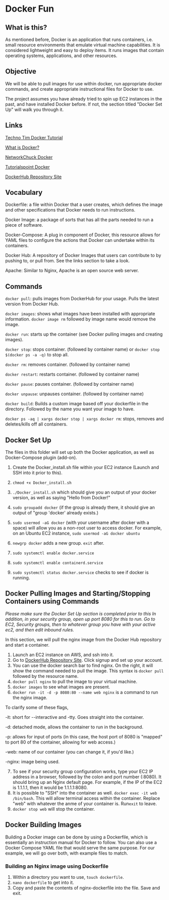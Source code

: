 # Docker Fun
## What is this?
As mentioned before, Docker is an application that runs containers, i.e. small resource environments that emulate virtual machine capabilities. It is considered lightweight and easy to deploy items. It runs images that contain operating systems, applications, and other resources.


## Objective
We will be able to pull images for use within docker, run appropriate docker commands, and create appropriate instructional files for Docker to use.

The project assumes you have already tried to spin up EC2 instances in the past, and have installed Docker before. If not, the section titled "Docker Set Up" will walk you through it.

## Links
[Techno Tim Docker Tutorial](https://www.youtube.com/watch?v=SnSH8Ht3MIc)

[What is Docker?](https://www.geeksforgeeks.org/introduction-to-docker/)

[NetworkChuck Docker](https://www.youtube.com/watch?v=eGz9DS-aIeY&t=255s)

[Tutorialspoint Docker](https://www.tutorialspoint.com/docker/index.htm)

[DockerHub Repository Site](https://hub.docker.com/)

## Vocabulary

Dockerfile: a file within Docker that a user creates, which defines the image and other specifications that Docker needs to run instructions.

Docker Image: a package of sorts that has all the parts needed to run a piece of software.

Docker-Compose: A plug in component of Docker, this resource allows for YAML files to configure the actions that Docker can undertake within its containers.

Docker Hub: A repository of Docker Images that users can contribute to by pushing to, or pull from. See the links section to take a look.

Apache: Similar to Nginx, Apache is an open source web server.

## Commands

```docker pull```: pulls images from DockerHub for your usage. Pulls the latest version from Docker Hub.

```docker images```: shows what images have been installed with appropriate information. ```docker image rm``` followed by image name would remove the image.

```docker run```: starts up the container (see Docker pulling images and creating images).

```docker stop```: stops container. (followed by container name) or ```docker stop $(docker ps -a -q)``` to stop all.

```docker rm```: removes container. (followed by container name)

```docker restart```: restarts container. (followed by container name)

```docker pause```: pauses container. (followed by container name)

```docker unpause```: unpauses container. (followed by container name)

```docker build```: Builds a custom image based off your dockerfile in the directory. Followed by the name you want your image to have.

```docker ps -aq | xargs docker stop | xargs docker rm```: stops, removes and deletes/kills off all containers.

## Docker Set Up
 The files in this folder will set up both the Docker application, as well as Docker-Compose plugin (add-on). 

1. Create the Docker_install.sh file within your EC2 instance (Launch and SSH into it prior to this).
2. ```chmod +x Docker_install.sh```
3. ```./Docker_install.sh``` which should give you an output of your docker version, as well as saying "Hello from Docker!"
4. ```sudo groupadd docker``` (if the group is already there, it should give an output of "group 'docker' already exists.)
5. ```sudo usermod -aG docker``` (with your username after docker with a space) will allow you as a non-root user to access docker. For example, on an Ubuntu EC2 instance, ```sudo usermod -aG docker ubuntu```
6. ```newgrp docker``` adds a new group. ```exit``` after.

7. ```sudo systemctl enable docker.service```
8. ```sudo systemctl enable containerd.service```
9. ```sudo systemctl status docker.service``` checks to see if docker is running.

## Docker Pulling Images and Starting/Stopping Containers using Commands
_Please make sure the Docker Set Up section is completed prior to this In addition, in your security group, open up port 8080 for this to run. Go to EC2, Security groups, then to whatever group you have with your active ec2, and then edit inbound rules._

In this section, we will pull the nginx image from the Docker Hub repository and start a container.

1. Launch an EC2 instance on AWS, and ssh into it.
2. Go to [DockerHub Repository Site](https://hub.docker.com/). Click signup and set up your account.
3. You can use the docker search bar to find nginx. On the right, it will show the command needed to pull the image. This syntax is ```docker pull``` followed by the resource name.
4. ```docker pull nginx``` to pull the image to your virtual machine.
5. ```docker images``` to see what images are present.
6. ```docker run -it -d -p 8080:80 --name web nginx``` is a command to run the nginx image.

To clarify some of these flags,

-it: short for --interactive and -tty. Goes straight into the container.

-d: detached mode, allows the container to run in the background.

-p: allows for input of ports (in this case, the host port of 8080 is "mapped" to port 80 of the container, allowing for web access.)

-web: name of our container (you can change it, if you'd like.)

-nginx: image being used.

7. To see if your security group configuration works, type your EC2 IP address in a browser, followed by the colon and port number (:8080). It should bring up an Nginx default page. For example, if the IP of the EC2 is 1.1.1.1, then it would be 1.1.1.1:8080.
8. It is possible to "SSH" into the container as well. ```docker exec -it web /bin/bash```. This will allow terminal access within the container. Replace "web" with whatever the anme of your container is. Run```exit``` to leave.
9. ```docker stop web``` will stop the container.

## Docker Building Images
Building a Docker image can be done by using a Dockerfile, which is essentially an instruction manual for Docker to follow. You can also use a Docker Compose YAML file that would serve the same purpose. For our example, we will go over both, with example files to match.

### Building an Nginx image using Dockerfile
1. Within a directory you want to use, ```touch dockerfile```. 
2. ```nano dockerfile``` to get into it.
3. Copy and paste the contents of nginx-dockerfile into the file. Save and exit.





